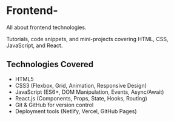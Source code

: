 # Frontend-
All about frontend technologies.  

Tutorials, code snippets, and mini-projects covering HTML, CSS, JavaScript, and React.
## Technologies Covered

-  HTML5  
-  CSS3 (Flexbox, Grid, Animation, Responsive Design)  
-  JavaScript (ES6+, DOM Manipulation, Events, Async/Await)  
-  React.js (Components, Props, State, Hooks, Routing)  
-  Git & GitHub for version control  
-  Deployment tools (Netlify, Vercel, GitHub Pages)

